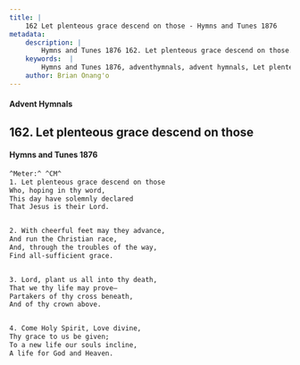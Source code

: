 ```yaml
---
title: |
    162 Let plenteous grace descend on those - Hymns and Tunes 1876
metadata:
    description: |
        Hymns and Tunes 1876 162. Let plenteous grace descend on those. Who, hoping in thy word, This day have solemnly declared That Jesus is their Lord. 
    keywords:  |
        Hymns and Tunes 1876, adventhymnals, advent hymnals, Let plenteous grace descend on those, Who, hoping in thy word,, 
    author: Brian Onang'o
---
```


#### Advent Hymnals
## 162. Let plenteous grace descend on those
####  Hymns and Tunes 1876

```txt
^Meter:^ ^CM^
1. Let plenteous grace descend on those
Who, hoping in thy word,
This day have solemnly declared
That Jesus is their Lord.


2. With cheerful feet may they advance,
And run the Christian race,
And, through the troubles of the way,
Find all-sufficient grace.


3. Lord, plant us all into thy death,
That we thy life may prove—
Partakers of thy cross beneath,
And of thy crown above.


4. Come Holy Spirit, Love divine,
Thy grace to us be given;
To a new life our souls incline,
A life for God and Heaven.
```